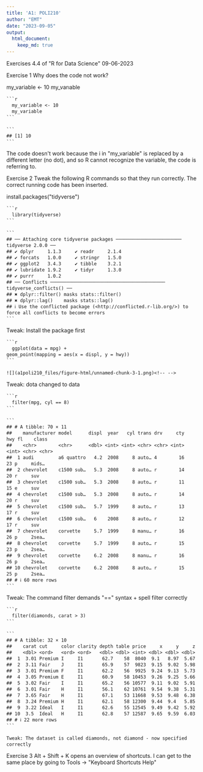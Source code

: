 ```yaml
---
title: 'A1: POLI210'
author: "EMT"
date: "2023-09-05"
output: 
  html_document: 
    keep_md: true
---
```

  
  Exercises 4.4 of "R for Data Science"
  09-06-2023
  
  
  Exercise 1
  Why does the code not work?
  
  my_variable <- 10
  my_varıable
  
    
    ```r
      my_variable <- 10
      my_variable
    ```
    
    ```
    ## [1] 10
    ```

  The code doesn't work because the i in "my_variable" is replaced by a different
  letter (no dot), and so R cannot recognize the variable, the code is referring to.
  
  Exercise 2
  Tweak the following R commands so that they run correctly.
  The correct running code has been inserted. 
  

  install.packages("tidyverse")
    
    ```r
      library(tidyverse)
    ```
    
    ```
    ## ── Attaching core tidyverse packages ──────────────────────── tidyverse 2.0.0 ──
    ## ✔ dplyr     1.1.3     ✔ readr     2.1.4
    ## ✔ forcats   1.0.0     ✔ stringr   1.5.0
    ## ✔ ggplot2   3.4.3     ✔ tibble    3.2.1
    ## ✔ lubridate 1.9.2     ✔ tidyr     1.3.0
    ## ✔ purrr     1.0.2     
    ## ── Conflicts ────────────────────────────────────────── tidyverse_conflicts() ──
    ## ✖ dplyr::filter() masks stats::filter()
    ## ✖ dplyr::lag()    masks stats::lag()
    ## ℹ Use the conflicted package (<http://conflicted.r-lib.org/>) to force all conflicts to become errors
    ```
  Tweak: Install the package first
    
    
    ```r
      ggplot(data = mpg) + 
    geom_point(mapping = aes(x = displ, y = hwy))
    ```
    
    ![](a1poli210_files/figure-html/unnamed-chunk-3-1.png)<!-- -->
    
  Tweak: dota changed to data
  
    
    ```r
      filter(mpg, cyl == 8)
    ```
    
    ```
    ## # A tibble: 70 × 11
    ##    manufacturer model      displ  year   cyl trans drv     cty   hwy fl    class
    ##    <chr>        <chr>      <dbl> <int> <int> <chr> <chr> <int> <int> <chr> <chr>
    ##  1 audi         a6 quattro   4.2  2008     8 auto… 4        16    23 p     mids…
    ##  2 chevrolet    c1500 sub…   5.3  2008     8 auto… r        14    20 r     suv  
    ##  3 chevrolet    c1500 sub…   5.3  2008     8 auto… r        11    15 e     suv  
    ##  4 chevrolet    c1500 sub…   5.3  2008     8 auto… r        14    20 r     suv  
    ##  5 chevrolet    c1500 sub…   5.7  1999     8 auto… r        13    17 r     suv  
    ##  6 chevrolet    c1500 sub…   6    2008     8 auto… r        12    17 r     suv  
    ##  7 chevrolet    corvette     5.7  1999     8 manu… r        16    26 p     2sea…
    ##  8 chevrolet    corvette     5.7  1999     8 auto… r        15    23 p     2sea…
    ##  9 chevrolet    corvette     6.2  2008     8 manu… r        16    26 p     2sea…
    ## 10 chevrolet    corvette     6.2  2008     8 auto… r        15    25 p     2sea…
    ## # ℹ 60 more rows
    ```
  
  Tweak: The command filter demands "==" syntax + spell filter correctly
  
    
    ```r
      filter(diamonds, carat > 3)
    ```
    
    ```
    ## # A tibble: 32 × 10
    ##    carat cut     color clarity depth table price     x     y     z
    ##    <dbl> <ord>   <ord> <ord>   <dbl> <dbl> <int> <dbl> <dbl> <dbl>
    ##  1  3.01 Premium I     I1       62.7    58  8040  9.1   8.97  5.67
    ##  2  3.11 Fair    J     I1       65.9    57  9823  9.15  9.02  5.98
    ##  3  3.01 Premium F     I1       62.2    56  9925  9.24  9.13  5.73
    ##  4  3.05 Premium E     I1       60.9    58 10453  9.26  9.25  5.66
    ##  5  3.02 Fair    I     I1       65.2    56 10577  9.11  9.02  5.91
    ##  6  3.01 Fair    H     I1       56.1    62 10761  9.54  9.38  5.31
    ##  7  3.65 Fair    H     I1       67.1    53 11668  9.53  9.48  6.38
    ##  8  3.24 Premium H     I1       62.1    58 12300  9.44  9.4   5.85
    ##  9  3.22 Ideal   I     I1       62.6    55 12545  9.49  9.42  5.92
    ## 10  3.5  Ideal   H     I1       62.8    57 12587  9.65  9.59  6.03
    ## # ℹ 22 more rows
    ```
    
    Tweak: The dataset is called diamonds, not diamond - now specified correctly
  
  Exercise 3
  Alt + Shift + K opens an overview of shortcuts.
  I can get to the same place by going to Tools -> "Keyboard Shortcuts Help"
  
  
